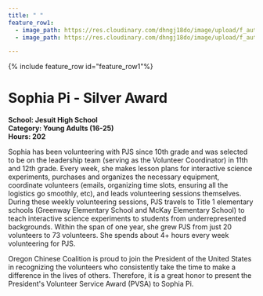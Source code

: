 ```yaml
---
title: " "
feature_row1:
  - image_path: https://res.cloudinary.com/dhngj18do/image/upload/f_auto,q_auto/v1/images/pvsa/2021_Sophia_Pi
  - image_path: https://res.cloudinary.com/dhngj18do/image/upload/f_auto,q_auto/v1/images/activities/year_2021

---
```


{% include feature_row id="feature_row1"%}

# Sophia Pi - Silver Award

**School: Jesuit High School**  
**Category: Young Adults (16-25)**  
**Hours: 202**  

Sophia has been volunteering with PJS since 10th grade and was selected to be on the leadership team (serving as the Volunteer Coordinator) in 11th and 12th grade. Every week, she makes lesson plans for interactive science experiments, purchases and organizes the necessary equipment, coordinate volunteers (emails, organizing time slots, ensuring all the logistics go smoothly, etc), and leads volunteering sessions themselves. During these weekly volunteering sessions, PJS travels to Title 1 elementary schools (Greenway Elementary School and McKay Elementary School) to teach interactive science experiments to students from underrepresented backgrounds. Within the span of one year, she grew PJS from just 20 volunteers to 73 volunteers. She spends about 4+ hours every week volunteering for PJS.

Oregon Chinese Coalition is proud to join the President of the United States in recognizing the volunteers who consistently take the time to make a difference in the lives of others. Therefore, it is a great honor to present the President's Volunteer Service Award (PVSA) to Sophia Pi.
